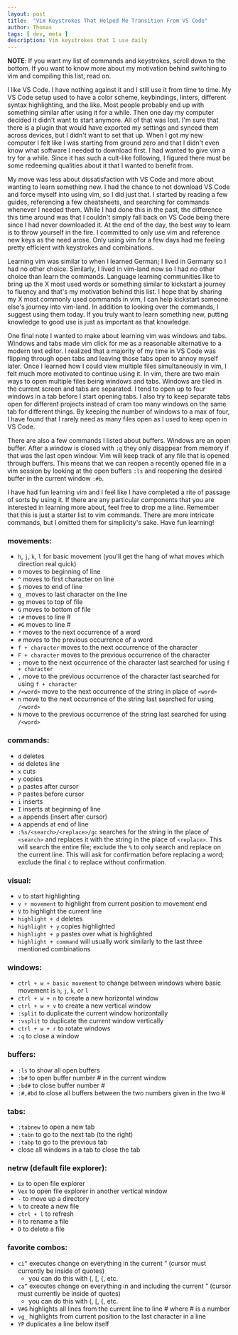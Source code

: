 ```yaml
---
layout: post
title:  "Vim Keystrokes That Helped Me Transition From VS Code"
author: Thomas
tags: [ dev, meta ]
description: Vim keystrokes that I use daily
---
```


**NOTE**: If you want my list of commands and keystrokes, scroll down to the bottom. If you want to know more about my motivation behind switching to vim and compiling this list, read on.

I like VS Code. I have nothing against it and I still use it from time to time. My VS Code setup used to have a color scheme, keybindings, linters, different syntax highlighting, and the like. Most people probably end up with something similar after using it for a while. Then one day my computer decided it didn't want to start anymore. All of that was lost. I'm sure that there is a plugin that would have exported my settings and synced them across devices, but I didn't want to set that up. When I got my new computer I felt like I was starting from ground zero and that I didn't even know what software I needed to download first. I had wanted to give vim a try for a while. Since it has such a cult-like following, I figured there must be some redeeming qualities about it that I wanted to benefit from.

My move was less about dissatisfaction with VS Code and more about wanting to learn something new. I had the chance to not download VS Code and force myself into using vim, so I did just that. I started by reading a few guides, referencing a few cheatsheets, and searching for commands whenever I needed them. While I had done this in the past, the difference this time around was that I couldn't simply fall back on VS Code being there since I had never downloaded it. At the end of the day, the best way to learn is to throw yourself in the fire. I committed to only use vim and reference new keys as the need arose. Only using vim for a few days had me feeling pretty efficient with keystrokes and combinations.

Learning vim was similar to when I learned German; I lived in Germany so I had no other choice. Similarly, I lived in vim-land now so I had no other choice than learn the commands. Language learning communities like to bring up the X most used words or something similar to kickstart a journey to fluency and that's my motivation behind this list. I hope that by sharing my X most commonly used commands in vim, I can help kickstart someone else's journey into vim-land. In addition to looking over the commands, I suggest using them today. If you truly want to learn something new, putting knowledge to good use is just as important as that knowledge.

One final note I wanted to make about learning vim was windows and tabs. Windows and tabs made vim click for me as a reasonable alternative to a modern text editor. I realized that a majority of my time in VS Code was flipping through open tabs and leaving those tabs open to annoy myself later. Once I learned how I could view multiple files simultaneously in vim, I felt much more motivated to continue using it. In vim, there are two main ways to open multiple files being windows and tabs. Windows are tiled in the current screen and tabs are separated. I tend to open up to four windows in a tab before I start opening tabs. I also try to keep separate tabs open for different projects instead of cram too many windows on the same tab for different things. By keeping the number of windows to a max of four, I have found that I rarely need as many files open as I used to keep open in VS Code.

There are also a few commands I listed about buffers. Windows are an open buffer. After a window is closed with `:q` they only disappear from memory if that was the last open window. Vim will keep track of any file that is opened through buffers. This means that we can reopen a recently opened file in a vim session by looking at the open buffers `:ls` and reopening the desired buffer in the current window `:#b`.

I have had fun learning vim and I feel like I have completed a rite of passage of sorts by using it. If there are any particular components that you are interested in learning more about, feel free to drop me a line. Remember that this is just a starter list to vim commands. There are more intricate commands, but I omitted them for simplicity's sake. Have fun learning!

### movements:
- `h`, `j`, `k`, `l` for basic movement (you'll get the hang of what moves which direction real quick)
- `0` moves to beginning of line
- `^` moves to first character on line
- `$` moves to end of line
- `g_` moves to last character on the line
- `gg` moves to top of file
- `G` moves to bottom of file
- `:#` moves to line #
- `#G` moves to line #
- `*` moves to the next occurrence of a word
- `#` moves to the previous occurrence of a word
- `f + character` moves to the next occurrence of the character
- `F + character` moves to the previous occurrence of the character
- `;` move to the next occurrence of the character last searched for using `f + character`
- `,` move to the previous occurrence of the character last searched for using `f + character`
- `/<word>` move to the next occurrence of the string in place of `<word>`
- `n` move to the next occurrence of the string last searched for using `/<word>`
- `N` move to the previous occurrence of the string last searched for using `/<word>`

### commands:
- `d` deletes
- `dd` deletes line
- `x` cuts
- `y` copies
- `p` pastes after cursor
- `P` pastes before cursor
- `i` inserts
- `I` inserts at beginning of line
- `a` appends (insert after cursor)
- `A` appends at end of line
- `:%s/<search>/<replace>/gc` searches for the string in the place of `<search>` and replaces it with the string in the place of `<replace>`. This will search the entire file; exclude the `%` to only search and replace on the current line. This will ask for confirmation before replacing a word; exclude the final `c` to replace without confirmation.

### visual:
- `v` to start highlighting
- `v + movement` to highlight from current position to movement end
- `V` to highlight the current line
- `highlight + d` deletes
- `highlight + y` copies highlighted
- `highlight + p` pastes over what is highlighted
- `highlight + command` will usually work similarly to the last three mentioned combinations

### windows:
- `ctrl + w + basic movement` to change between windows where basic movement is `h`, `j`, `k`, or `l`
- `ctrl + w + n` to create a new horizontal window
- `ctrl + w + v` to create a new vertical window
- `:split` to duplicate the current window horizontally
- `:vsplit` to duplicate the current window vertically
- `ctrl + w + r` to rotate windows
- `:q` to close a window

### buffers:
- `:ls` to show all open buffers
- `:b#` to open buffer number # in the current window
- `:bd#` to close buffer number #
- `:#,#bd` to close all buffers between the two numbers given in the two #

### tabs:
- `:tabnew` to open a new tab
- `:tabn` to go to the next tab (to the right)
- `:tabp` to go to the previous tab
- close all windows in a tab to close the tab

### netrw (default file explorer):
- `Ex` to open file explorer
- `Vex` to open file explorer in another vertical window
- `-` to move up a directory
- `%` to create a new file
- `ctrl + l` to refresh
- `R` to rename a file
- `D` to delete a file

### favorite combos:
- `ci”` executes change on everything in the current “ (cursor must currently be inside of quotes)
  - you can do this with (, [, {, etc.
- `ca”` executes change on everything in and including the current “ (cursor must currently be inside of quotes)
  - you can do this with (, [, {, etc.
- `V#G` highlights all lines from the current line to line # where # is a number
- `vg_` highlights from current position to the last character in a line
- `YP` duplicates a line below itself
